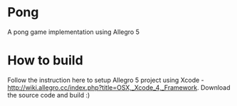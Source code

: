 Pong
====

A pong game implementation using Allegro 5

How to build
============

Follow the instruction here to setup Allegro 5 project using Xcode - http://wiki.allegro.cc/index.php?title=OSX,_Xcode_4,_Framework.
Download the source code and build :)
